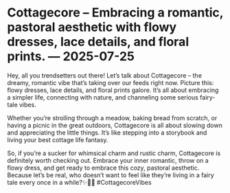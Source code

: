 # Cottagecore – Embracing a romantic, pastoral aesthetic with flowy dresses, lace details, and floral prints. — 2025-07-25

Hey, all you trendsetters out there! Let’s talk about Cottagecore – the dreamy, romantic vibe that’s taking over our feeds right now. Picture this: flowy dresses, lace details, and floral prints galore. It’s all about embracing a simpler life, connecting with nature, and channeling some serious fairy-tale vibes.

Whether you’re strolling through a meadow, baking bread from scratch, or having a picnic in the great outdoors, Cottagecore is all about slowing down and appreciating the little things. It’s like stepping into a storybook and living your best cottage life fantasy.

So, if you’re a sucker for whimsical charm and rustic charm, Cottagecore is definitely worth checking out. Embrace your inner romantic, throw on a flowy dress, and get ready to embrace this cozy, pastoral aesthetic. Because let’s be real, who doesn’t want to feel like they’re living in a fairy tale every once in a while?✨🌿🌸 #CottagecoreVibes